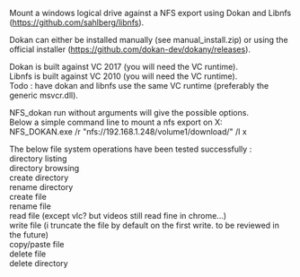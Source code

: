 Mount a windows logical drive against a NFS export using Dokan and Libnfs (https://github.com/sahlberg/libnfs).<br/>

Dokan can either be installed manually (see manual_install.zip) or using the official installer (https://github.com/dokan-dev/dokany/releases).<br/>

Dokan is built against VC 2017 (you will need the VC runtime).<br/>
Libnfs is built against VC 2010 (you will need the VC runtime).<br/>
Todo : have dokan and libnfs use the same VC runtime (preferably the generic msvcr.dll).<br/>

NFS_dokan run without arguments will give the possible options.<br/>
Below a simple command line to mount a nfs export on X:<br/>
NFS_DOKAN.exe /r "nfs://192.168.1.248/volume1/download/" /l x<br/>

The below file system operations have been tested successfully :<br/>
directory listing <br/>
directory browsing <br/>
create directory <br/>
rename directory <br/>
create file <br/>
rename file <br/>
read file (except vlc? but videos still read fine in chrome...)<br/>
write file (i truncate the file by default on the first write. to be reviewed in the future) <br/>
copy/paste file<br/>
delete file<br/>
delete directory<br/>

